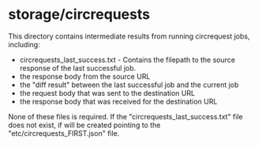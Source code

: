 # storage/circrequests 

This directory contains intermediate results from running circrequest jobs,
including:

* circrequests_last_success.txt - Contains the filepath to the source response of
    the last successful job.
* the response body from the source URL
* the "diff result" between the last successful job and the current job
* the request body that was sent to the destination URL
* the response body that was received for the destination URL

None of these files is required. If the "circrequests_last_success.txt" file
does not exist, if will be created pointing to the
"etc/circrequests_FIRST.json" file.

